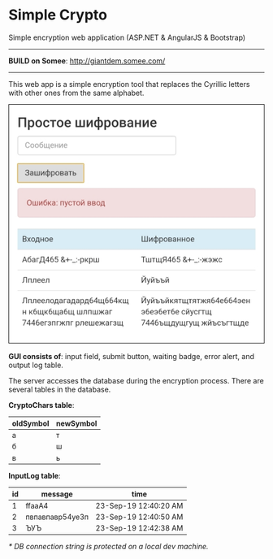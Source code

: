 # Simple Crypto
Simple encryption web application (ASP.NET &amp; AngularJS &amp; Bootstrap)

------------


**BUILD on Somee**: http://giantdem.somee.com/


------------

This web app is a simple encryption tool that replaces the Cyrillic letters with other ones from the same alphabet.

![](https://github.com/giantdem/Simple_Crypto-ASP/blob/master/RM_screenshots/RM_screenshot1.jpg?raw=true)

**GUI consists of**: input field, submit button, waiting badge, error alert, and output log table.

The server accesses the database during the encryption process.
There are several tables in the database.

**CryptoChars table**:

oldSymbol | newSymbol
--- | ---
а | т
б | ш
в | ь

**InputLog table**:

id | message | time
--- | --- | ---
1 | ffааА4 | 23-Sep-19 12:40:20 AM
2 | пвпавпавр54уе3п | 23-Sep-19 12:40:50 AM
3 | ЪУЪ | 23-Sep-19 12:42:38 AM

*\* DB connection string is protected on a local dev machine.*
